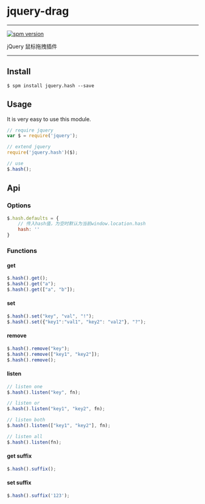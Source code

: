 # jquery-drag

---

[![spm version](http://spmjs.io/badge/jquery-drag)](http://spmjs.io/package/jquery-drag)

jQuery 鼠标拖拽插件

---

## Install

```
$ spm install jquery.hash --save
```

## Usage

It is very easy to use this module.

```js
// require jquery
var $ = require('jquery');

// extend jquery
require('jquery.hash')($);

// use
$.hash();
```


## Api

### Options
```js
$.hash.defaults = {
    // 传入hash值，为空时默认为当前window.location.hash
    hash: ''
}
```

### Functions

#### get
```js
$.hash().get();
$.hash().get("a");
$.hash().get(["a", "b"]);
```

#### set
```js
$.hash().set("key", "val", "!");
$.hash().set({"key1":"val1", "key2": "val2"}, "?");
```

#### remove
```js
$.hash().remove("key");
$.hash().remove(["key1", "key2"]);
$.hash().remove();
```

#### listen
```js
// listen one
$.hash().listen("key", fn);

// listen or
$.hash().listen("key1", "key2", fn);

// listen both
$.hash().listen(["key1", "key2"], fn);

// listen all
$.hash().listen(fn);
```


#### get suffix
```js
$.hash().suffix();
```



#### set suffix
```js
$.hash().suffix('123');
```


